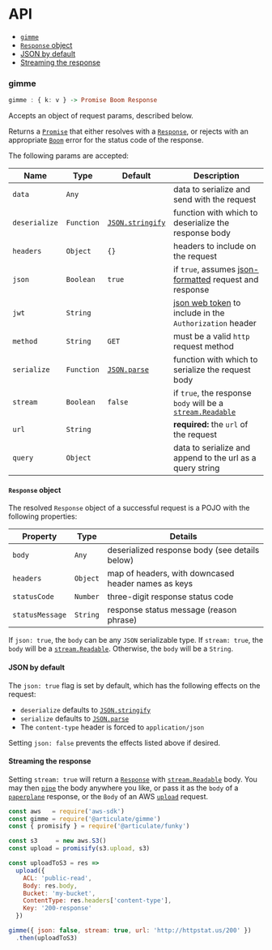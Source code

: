 # API

- [`gimme`](#gimme)
- [`Response` object](#response-object)
- [JSON by default](#json-by-default)
- [Streaming the response](#streaming-the-response)

### gimme

```haskell
gimme : { k: v } -> Promise Boom Response
```

Accepts an object of request params, described below.

Returns a [`Promise`](http://devdocs.io/javascript/global_objects/promise) that either resolves with a [`Response`](#response-object), or rejects with an appropriate [`Boom`](https://www.npmjs.com/package/boom) error for the status code of the response.

The following params are accepted:

| Name | Type | Default | Description |
| ---- | ---- | ------- | ----------- |
| `data` | `Any` | | data to serialize and send with the request |
| `deserialize` | `Function` | [`JSON.stringify`](http://devdocs.io/javascript/global_objects/json/stringify) | function with which to deserialize the response body |
| `headers` | `Object` | `{}` | headers to include on the request |
| `json` | `Boolean` | `true` | if `true`, assumes [json-formatted](#json-by-default) request and response |
| `jwt` | `String` | | [json web token](https://jwt.io/) to include in the `Authorization` header |
| `method` | `String` | `GET` | must be a valid `http` request method |
| `serialize` | `Function` | [`JSON.parse`](http://devdocs.io/javascript/global_objects/json/parse) | function with which to serialize the request body |
| `stream` | `Boolean` | `false` | if `true`, the response `body` will be a [`stream.Readable`](http://devdocs.io/node/stream#stream_class_stream_readable) |
| `url` | `String` | | **required:** the `url` of the request |
| `query` | `Object` | | data to serialize and append to the url as a query string |

#### `Response` object

The resolved `Response` object of a successful request is a POJO with the following properties:

| Property | Type | Details |
| -------- | ---- | ------- |
| `body` | `Any` | deserialized response body (see details below) |
| `headers` | `Object` | map of headers, with downcased header names as keys |
| `statusCode` | `Number` | three-digit response status code |
| `statusMessage` | `String` | response status message (reason phrase) |

If `json: true`, the `body` can be any `JSON` serializable type.  If `stream: true`, the `body` will be a [`stream.Readable`](http://devdocs.io/node/stream#stream_class_stream_readable).  Otherwise, the `body` will be a `String`.

#### JSON by default

The `json: true` flag is set by default, which has the following effects on the request:

- `deserialize` defaults to [`JSON.stringify`](http://devdocs.io/javascript/global_objects/json/stringify)
- `serialize` defaults to [`JSON.parse`](http://devdocs.io/javascript/global_objects/json/parse)
- The `content-type` header is forced to `application/json`

Setting `json: false` prevents the effects listed above if desired.

#### Streaming the response

Setting `stream: true` will return a [`Response`](#response-object) with [`stream.Readable`](http://devdocs.io/node/stream#stream_class_stream_readable) body.  You may then [`pipe`](http://devdocs.io/node/stream#stream_readable_pipe_destination_options) the body anywhere you like, or pass it as the `body` of a [`paperplane`](https://github.com/articulate/paperplane/blob/master/docs/getting-started.md#response-object) response, or the `Body` of an AWS [`upload`](http://docs.aws.amazon.com/AWSJavaScriptSDK/latest/AWS/S3.html#upload-property) request.

```js
const aws   = require('aws-sdk')
const gimme = require('@articulate/gimme')
const { promisify } = require('@articulate/funky')

const s3     = new aws.S3()
const upload = promisify(s3.upload, s3)

const uploadToS3 = res =>
  upload({
    ACL: 'public-read',
    Body: res.body,
    Bucket: 'my-bucket',
    ContentType: res.headers['content-type'],
    Key: '200-response'
  })

gimme({ json: false, stream: true, url: 'http://httpstat.us/200' })
  .then(uploadToS3)
```
